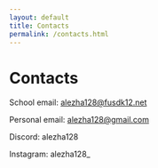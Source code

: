 ```yaml
---
layout: default
title: Contacts
permalink: /contacts.html
---
```


# Contacts
School email: alezha128@fusdk12.net

Personal email: alezha128@gmail.com

Discord: alezha128

Instagram: alezha128_
